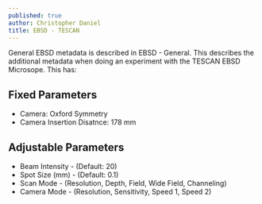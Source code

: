 ```yaml
---
published: true
author: Christopher Daniel
title: EBSD - TESCAN
---
```

General EBSD metadata is described in EBSD - General. This describes the additional metadata when doing an experiment with the TESCAN EBSD Microsope. This has:

## Fixed Parameters

- Camera: Oxford Symmetry
- Camera Insertion Disatnce: 178 mm

## Adjustable Parameters

- Beam Intensity - (Default: 20)
- Spot Size (mm) - (Default: 0.1)
- Scan Mode - (Resolution, Depth, Field, Wide Field, Channeling)
- Camera Mode - (Resolution, Sensitivity, Speed 1, Speed 2)
